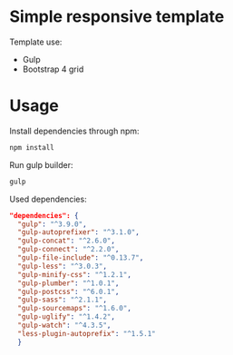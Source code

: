 # Simple responsive template
Template use:
<ul>
  <li>Gulp</li>
  <li>Bootstrap 4 grid</li>
</ul>

# Usage
Install dependencies through npm:

```bash
npm install
```

Run gulp builder:

```bash
gulp
```


Used dependencies:

```json
"dependencies": {
  "gulp": "^3.9.0",
  "gulp-autoprefixer": "^3.1.0",
  "gulp-concat": "^2.6.0",
  "gulp-connect": "^2.2.0",
  "gulp-file-include": "^0.13.7",
  "gulp-less": "^3.0.3",
  "gulp-minify-css": "^1.2.1",
  "gulp-plumber": "^1.0.1",
  "gulp-postcss": "^6.0.1",
  "gulp-sass": "^2.1.1",
  "gulp-sourcemaps": "^1.6.0",
  "gulp-uglify": "^1.4.2",
  "gulp-watch": "^4.3.5",
  "less-plugin-autoprefix": "^1.5.1"
  }
```
